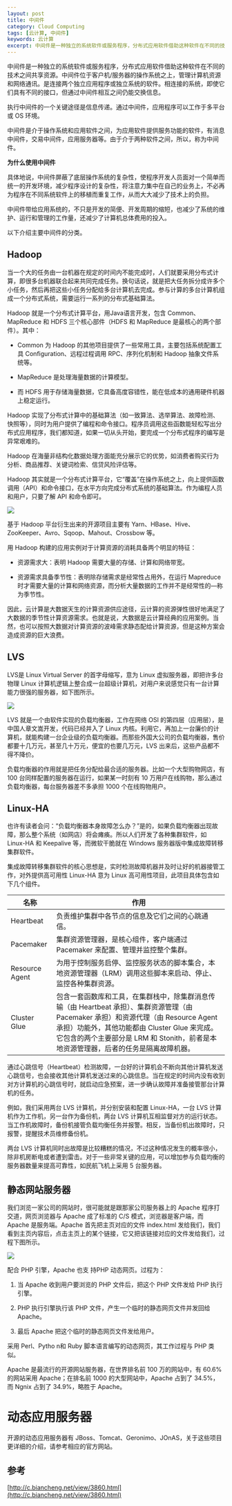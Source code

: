 ```yaml
---
layout: post
title: 中间件
category: Cloud Computing
tags: [云计算, 中间件]
keywords: 云计算
excerpt: 中间件是一种独立的系统软件或服务程序，分布式应用软件借助这种软件在不同的技术之间共享资源。
---
```


中间件是一种独立的系统软件或服务程序，分布式应用软件借助这种软件在不同的技术之间共享资源。中间件位于客户机/服务器的操作系统之上，管理计算机资源和网络通讯。是连接两个独立应用程序或独立系统的软件。相连接的系统，即使它们具有不同的接口，但通过中间件相互之间仍能交换信息。

执行中间件的一个关键途径是信息传递。通过中间件，应用程序可以工作于多平台或 OS 环境。

中间件是介于操作系统和应用软件之间，为应用软件提供服务功能的软件，有消息中间件，交易中间件，应用服务器等。由于介于两种软件之间，所以，称为中间件。

**为什么使用中间件**

具体地说，中间件屏蔽了底层操作系统的复杂性，使程序开发人员面对一个简单而统一的开发环境，减少程序设计的复杂性，将注意力集中在自己的业务上，不必再为程序在不同系统软件上的移植而重复工作，从而大大减少了技术上的负担。

中间件带给应用系统的，不只是开发的简便、开发周期的缩短，也减少了系统的维护、运行和管理的工作量，还减少了计算机总体费用的投入。

以下介绍主要中间件的分类。

## Hadoop

当一个大的任务由一台机器在规定的时间内不能完成时，人们就要采用分布式计算，即很多台机器联合起来共同完成任务。换句话说，就是把大任务拆分成许多个小任务，然后再把这些小任务分配给多台计算机去完成。参与计算的多台计算机组成一个分布式系统，需要运行一系列的分布式基础算法。

Hadoop 就是一个分布式计算平台，用Java语言开发，包含 Common、MapReduce 和 HDFS 三个核心部件（HDFS 和 MapReduce 是最核心的两个部件）。其中：

* Common 为 Hadoop 的其他项目提供了一些常用工具，主要包括系统配置工具 Configuration、远程过程调用 RPC、序列化机制和 Hadoop 抽象文件系统等。

* MapReduce 是处理海量数据的计算模型。

* 而 HDFS 用于存储海量数据，它具备高度容错性，能在低成本的通用硬件机器上稳定运行。

Hadoop 实现了分布式计算中的基础算法（如一致算法、选举算法、故障检测、快照等），同时为用户提供了编程和命令接口。程序员调用这些函数能轻松写出分布式应用程序，我们都知道，如果一切从头开始，要完成一个分布式程序的编写是异常艰难的。

Hadoop 在海量非结构化数据处理方面能充分展示它的优势，如消费者购买行为分析、商品推荐、关键词检索、信贷风险评估等。

Hadoop 其实就是一个分布式计算平台，它“覆盖”在操作系统之上，向上提供函数调用（API）和命令接口，在水平方向完成分布式系统的基础算法。作为编程人员和用户，只要了解 API 和命令即可。

![](/assets/images/2020/Hadoop.jpg)

基于 Hadoop 平台衍生出来的开源项目主要有 Yarn、HBase、Hive、ZooKeeper、Avro、Sqoop、Mahout、Crossbow 等。

用 Hadoop 构建的应用实例对于计算资源的消耗具备两个明显的特征：

* 资源需求大：表明 Hadoop 需要大量的存储、计算和网络带宽。

* 资源需求具备季节性：表明除存储需求是经常性占用外，在运行 Mapreduce 时才需要大量的计算和网络资源，而分析大量数据的工作并不是经常性的—称为季节性。

因此，云计算是大数据天生的计算资源供应途径，云计算的资源弹性很好地满足了大数据的季节性计算资源需求。也就是说，大数据是云计算经典的应用案例。当然，也可以按照大数据对计算资源的波峰需求静态配给计算资源，但是这种方案会造成资源的巨大浪费。

## LVS

LVS是 Linux Virtual Server 的首字母缩写，意为 Linux 虚拟服务器，即把许多台物理 Linux 计算机逻辑上整合成一台超级计算机，对用户来说感觉只有一台计算能力很强的服务器，如下图所示。

![](/assets/images/2020/LVS.gif)

LVS 就是一个由软件实现的负载均衡器，工作在网络 OSI 的第四层（应用层），是中国人章文嵩开发，代码已经并入了 Linux 内核。利用它，再加上一台廉价的计算机，就能构建一台企业级的负载均衡器。而那些外国大公司的负载均衡器，售价都要十几万元，甚至几十万元，便宜的也要几万元，LVS 出来后，这些产品都不得不降价。

负载均衡器的作用就是把任务分配给最合适的服务器。比如一个大型购物网店，有 100 台同样配置的服务器在运行，如果某一时刻有 10 万用户在线购物，那么通过负载均衡器，每台服务器差不多承担 1000 个在线购物用户。

## Linux-HA

也许有读者会问：“负载均衡器本身故障怎么办？”是的，如果负载均衡器出现故障，那么整个系统（如网店）将会瘫痪。所以人们开发了各种集群软件，如 Linux-HA 和 Keepalive 等，而微软干脆就在 Windows 服务器版中集成故障转移集群软件。

集成故障转移集群软件的核心思想是，实时检测故障机器并及时让好的机器接管工作，对外提供高可用性 Linux-HA 意为 Linux 高可用性项目，此项目具体包含如下几个组件。

| 名称 | 作用 |
| ---- | ---- |
| Heartbeat | 负责维护集群中各节点的信息及它们之间的心跳通信。 |
| Pacemaker | 集群资源管理器，是核心组件，客户端通过 Pacemaker 来配置、管理并监控整个集群。 |
| Resource Agent | 为用于控制服务启停、监控服务状态的脚本集合，本地资源管理器（LRM）调用这些脚本来启动、停止、监控各种集群资源。 |
| Cluster Glue | 包含一套函数库和工具，在集群栈中，除集群消息传输（由 Heartbeat 承担）、集群资源管理（由 Pacemaker 承担）和资源代理（由 Resource Agent 承担）功能外，其他功能都由 Cluster Glue 来完成。它包含的两个主要部分是 LRM 和 Stonith，前者是本地资源管理器，后者的任务是隔离故障机器。 |

通过心跳信号（Heartbeat）检测故障，一台好的计算机会不断向其他计算机发送心跳信号，也会接收其他计算机发送过来的心跳信息。当在规定的时间内没有收到对方计算机的心跳信号时，就启动应急预案，进一步确认故障并准备接管那台计算机的任务。

例如，我们采用两台 LVS 计算机，并分别安装和配置 Linux-HA，一台 LVS 计算机作为工作机，另一台作为备份机，两台 LVS 计算机互相监督对方的运行状态。当工作机故障时，备份机接管负载均衡任务并报警。相反，当备份机出故障时，只报警，提醒技术员维修备份机。

两台 LVS 计算机同时出故障是比较糟糕的情况，不过这种情况发生的概率很小，除非机房断电或者遭到雷击。对于一些非常关键的应用，可以增加参与负载均衡的服务器数量来提高可靠性，如民航飞机上采用 5 台服务器。

## 静态网站服务器

我们浏览一家公司的网站时，很可能就是跟那家公司服务器上的 Apache 程序打交道，网页浏览器与 Apache 成了标准的 C/S 模式，浏览器是客户端，而 Apache 是服务端。Apache 首先把主页对应的文件 index.html 发给我们，我们看到主页内容后，点击主页上的某个链接，它又把该链接对应的文件发给我们，过程下图所示。

![](/assets/images/2020/Access_Static_Web_Page.jpg)

配合 PHP 引擎，Apache 也支 持PHP 动态网页。过程为：

1. 当 Apache 收到用户要浏览的 PHP 文件后，把这个 PHP 文件发给 PHP 执行引擎。

2. PHP 执行引擎执行该 PHP 文件，产生一个临时的静态网页文件并发回给 Apache。

3. 最后 Apache 把这个临时的静态网页文件发给用户。

采用 Perl、Pytho n和 Ruby 脚本语言编写的动态网页，其工作过程与 PHP 类似。

Apache 是最流行的开源网站服务器，在世界排名前 100 万的网站中，有 60.6% 的网站采用 Apache；在排名前 1000 的大型网站中，Apache 占到了 34.5%，而 Ngnix 占到了 34.9%，略胜于 Apache。

# 动态应用服务器

开源的动态应用服务器有 JBoss、Tomcat、Geronimo、JOnAS，关于这些项目更详细的介绍，请参考相应的官方网站。

## 参考

[http://c.biancheng.net/view/3860.html](http://c.biancheng.net/view/3860.html)
